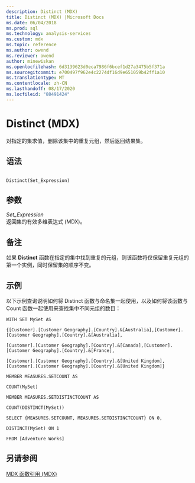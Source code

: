 ```yaml
---
description: Distinct (MDX)
title: Distinct (MDX) |Microsoft Docs
ms.date: 06/04/2018
ms.prod: sql
ms.technology: analysis-services
ms.custom: mdx
ms.topic: reference
ms.author: owend
ms.reviewer: owend
author: minewiskan
ms.openlocfilehash: 6d3139623d0eca7986f6bcef1d27a3475b5f371a
ms.sourcegitcommit: e700497f962e4c2274df16d9e651059b42ff1a10
ms.translationtype: MT
ms.contentlocale: zh-CN
ms.lasthandoff: 08/17/2020
ms.locfileid: "88491424"
---
```

# <a name="distinct-mdx"></a>Distinct (MDX)


  对指定的集求值，删除该集中的重复元组，然后返回结果集。  
  
## <a name="syntax"></a>语法  
  
```  
  
Distinct(Set_Expression)  
```  
  
## <a name="arguments"></a>参数  
 *Set_Expression*  
 返回集的有效多维表达式 (MDX)。  
  
## <a name="remarks"></a>备注  
 如果 **Distinct** 函数在指定的集中找到重复的元组，则该函数将仅保留重复元组的第一个实例，同时保留集的顺序不变。  
  
## <a name="examples"></a>示例  
 以下示例查询说明如何将 Distinct 函数与命名集一起使用，以及如何将该函数与 Count 函数一起使用来查找集中不同元组的数目：  
  
 `WITH SET MySet AS`  
  
 `{[Customer].[Customer Geography].[Country].&[Australia],[Customer].[Customer Geography].[Country].&[Australia],`  
  
 `[Customer].[Customer Geography].[Country].&[Canada],[Customer].[Customer Geography].[Country].&[France],`  
  
 `[Customer].[Customer Geography].[Country].&[United Kingdom],[Customer].[Customer Geography].[Country].&[United Kingdom]}`  
  
 `MEMBER MEASURES.SETCOUNT AS`  
  
 `COUNT(MySet)`  
  
 `MEMBER MEASURES.SETDISTINCTCOUNT AS`  
  
 `COUNT(DISTINCT(MySet))`  
  
 `SELECT {MEASURES.SETCOUNT, MEASURES.SETDISTINCTCOUNT} ON 0,`  
  
 `DISTINCT(MySet) ON 1`  
  
 `FROM [Adventure Works]`  
  
## <a name="see-also"></a>另请参阅  
 [MDX 函数引用 (MDX)](../mdx/mdx-function-reference-mdx.md)  
  
  
